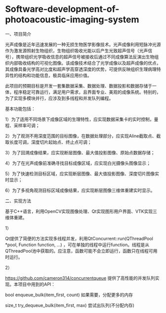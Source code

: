 # Software-development-of-photoacoustic-imaging-system

一、项目简介

光声成像是近年迅速发展的一种无损生物医学影像技术。光声成像利用短脉冲光源作为激发源照射生物组织，生物组织吸收光能以后产生光致超声信号（光声信号），携带组织光学吸收信息的超声信号被接收后通过不同成像算法反演出生物组织内部吸收结构的可视化图像。该成像技术结合了光学成像以及超声成像的优点，其成像具备光学高对比度和超声学高穿透深度的优势，可提供反映组织生理病理特异性的结构和功能信息，极具临床应用价值。

此项目的预期目标是开发一套集数据采集、数据处理、数据投影和数据存储于一体，程序稳定可靠运行，满足用户需求，且界面专业、美观的成像系统。特别的，为了实现多模块并行，应涉及到多线程和并发队列编程。

基本功能包括：

1）为了适用不同场景下成像区域的生理特性，应实现数据采集卡的实时控制，量程、采样率可调；

2）为了观测不用深度范围的目标图像，在数据处理部分，应实现Aline截取点、截取长度可调，深度切片起始点、终止点可调；

3）为了回溯成像结果，应实现断层图像、最大值投影图像、原始点数据存储；

4）为了在光声成像前准确寻找目标成像区域，应实现白光摄像头图像显示；

5）为了快速检测目标区域，应实现断层图像、最大值投影图像、深度切片图像实时显示；

6）为了多视角观测目标区域成像结果，应实现断层图像三维体重建实时显示。



二、实现方法

基于C++语言，利用OpenCV实现图像处理、Qt实现图形用户界面、VTK实现三维体重建。

1）

Qt提供了简便的方法实现多线程并发，利用QtConcurrent::run(QThreadPool *pool, Function function, ...) ，可在单独的线程中运行function。线程是从QThreadPool池中获取的。应注意，函数可能不会立即运行，函数只在线程可用时运行。

2）

https://github.com/cameron314/concurrentqueue 提供了高性能的并发队列实现。本项目中用到的API：

bool enqueue_bulk(item_first, count)  如果需要，分配更多的内存

size_t try_dequeue_bulk(item_first, max)  尝试出队列(不分配内存)
